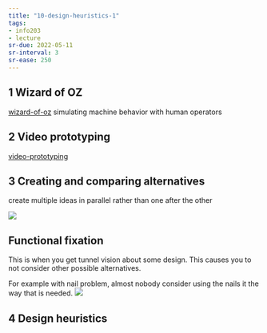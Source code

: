 ```yaml
---
title: "10-design-heuristics-1"
tags: 
- info203 
- lecture
sr-due: 2022-05-11
sr-interval: 3
sr-ease: 250
---
```


## 1 Wizard of OZ
[wizard-of-oz](notes/wizard-of-oz.md)
simulating machine behavior with human operators

## 2 Video prototyping
[video-prototyping](notes/video-prototyping.md)

## 3 Creating and comparing alternatives
create multiple ideas in parallel rather than one after the other 

![](https://i.imgur.com/zPrMKlz.png)

## Functional fixation

This is when you get tunnel vision about some design. This causes you to not consider other possible alternatives.

For example with nail problem, almost nobody consider using the nails it the way that is needed.
![](https://i.imgur.com/h1c095B.png)

## 4 Design heuristics

